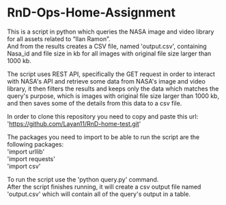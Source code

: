 # RnD-Ops-Home-Assignment

This is a script in python which queries the NASA image and video library for all assets related to “Ilan Ramon”.  
And from the results creates a CSV file, named 'output.csv', containing Nasa_id and file size in kb for all images 
with original file size larger than 1000 kb.  

The script uses REST API, specifically the GET request in order to interact with NASA's API and retrieve some data from NASA's image and video library, it then filters the results and keeps only the data which matches the query's purpose, which is images with original file size larger than 1000 kb, and then saves some of the details from this data to a csv file.  

In order to clone this repository you need to copy and paste this url:  'https://github.com/Layan11/RnD-home-test.git'  

The packages you need to import to be able to run the script are the following packages:  
'import urllib'  
'import requests'  
'import csv'  

To run the script use the 'python query.py' command.  
After the script finishes running, it will create a csv output file named 'output.csv' which will contain all of the query's output in a table.
